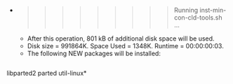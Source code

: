 * >>>>>>>>> Running inst-min-con-cld-tools.sh ...
  * After this operation, 801 kB of additional disk space will be used.
  * Disk size = 991864K. Space Used = 1348K. Runtime = 00:00:00:03.
  * The following NEW packages will be installed:
  ```bash
libparted2 parted util-linux*
  ```
